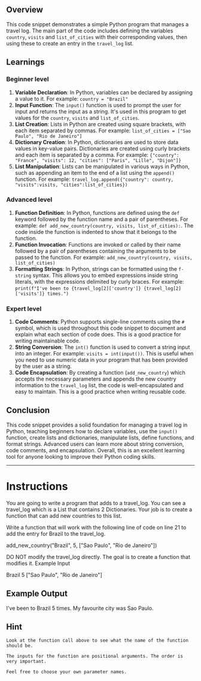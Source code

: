  ## Overview

This code snippet demonstrates a simple Python program that manages a travel log. The main part of the code includes defining the variables `country`, `visits` and `list_of_cities` with their corresponding values, then using these to create an entry in the `travel_log` list.

## Learnings

### Beginner level

1. **Variable Declaration**: In Python, variables can be declared by assigning a value to it. For example: `country = "Brazil"`
2. **Input Function**: The `input()` function is used to prompt the user for input and returns the input as a string. It's used in this program to get values for the `country`, `visits` and `list_of_cities`.
3. **List Creation**: Lists in Python are created using square brackets, with each item separated by commas. For example: `list_of_cities = ["Sao Paulo", "Rio de Janeiro"]`
4. **Dictionary Creation**: In Python, dictionaries are used to store data values in key-value pairs. Dictionaries are created using curly brackets and each item is separated by a comma. For example: `{"country": "France", "visits": 12, "cities": ["Paris", "Lille", "Dijon"]}`
5. **List Manipulation**: Lists can be manipulated in various ways in Python, such as appending an item to the end of a list using the `append()` function. For example: `travel_log.append({"country": country, "visits":visits, "cities":list_of_cities})`

### Advanced level

1. **Function Definition**: In Python, functions are defined using the `def` keyword followed by the function name and a pair of parentheses. For example: `def add_new_country(country, visits, list_of_cities):`. The code inside the function is indented to show that it belongs to the function.
2. **Function Invocation**: Functions are invoked or called by their name followed by a pair of parentheses containing the arguments to be passed to the function. For example: `add_new_country(country, visits, list_of_cities)`
3. **Formatting Strings**: In Python, strings can be formatted using the `f-string` syntax. This allows you to embed expressions inside string literals, with the expressions delimited by curly braces. For example: `print(f"I've been to {travel_log[2]['country']} {travel_log[2]['visits']} times.")`

### Expert level

1. **Code Comments**: Python supports single-line comments using the `#` symbol, which is used throughout this code snippet to document and explain what each section of code does. This is a good practice for writing maintainable code.
2. **String Conversion**: The `int()` function is used to convert a string input into an integer. For example: `visits = int(input())`. This is useful when you need to use numeric data in your program that has been provided by the user as a string.
3. **Code Encapsulation**: By creating a function (`add_new_country`) which accepts the necessary parameters and appends the new country information to the `travel_log` list, the code is well-encapsulated and easy to maintain. This is a good practice when writing reusable code.

## Conclusion

This code snippet provides a solid foundation for managing a travel log in Python, teaching beginners how to declare variables, use the `input()` function, create lists and dictionaries, manipulate lists, define functions, and format strings. Advanced users can learn more about string conversion, code comments, and encapsulation. Overall, this is an excellent learning tool for anyone looking to improve their Python coding skills.

-----
# Instructions

You are going to write a program that adds to a travel_log. You can see a travel_log which is a List that contains 2 Dictionaries. Your job is to create a function that can add new countries to this list.

Write a function that will work with the following line of code on line 21 to add the entry for Brazil to the travel_log.

add_new_country("Brazil", 5, ["Sao Paulo", "Rio de Janeiro"])

DO NOT modify the travel_log directly. The goal is to create a function that modifies it.
Example Input

Brazil
5
["Sao Paulo", "Rio de Janeiro"]

## Example Output

I've been to Brazil 5 times.
My favourite city was Sao Paulo.

## Hint

    Look at the function call above to see what the name of the function should be.

    The inputs for the function are positional arguments. The order is very important.

    Feel free to choose your own parameter names.

